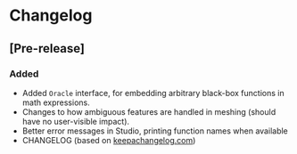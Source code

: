 # Changelog

## [Pre-release]
### Added
- Added `Oracle` interface, for embedding arbitrary black-box functions in math expressions.
- Changes to how ambiguous features are handled in meshing (should have no user-visible impact).
- Better error messages in Studio, printing function names when available
- CHANGELOG (based on [keepachangelog.com](https://keepachangelog.com/en/1.0.0/))
